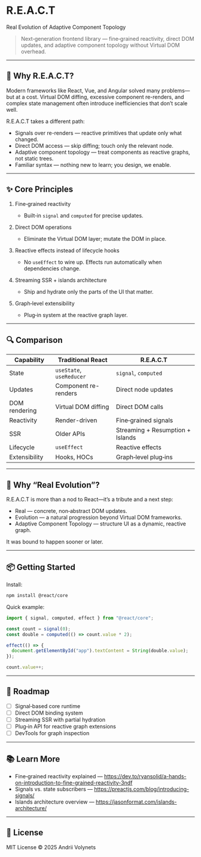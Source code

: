 # R.E.A.C.T

Real Evolution of Adaptive Component Topology

> Next‑generation frontend library — fine‑grained reactivity, direct DOM updates, and adaptive component topology without Virtual DOM overhead.

---

## 🚀 Why R.E.A.C.T?

Modern frameworks like React, Vue, and Angular solved many problems—but at a cost. Virtual DOM diffing, excessive component re-renders, and complex state management often introduce inefficiencies that don’t scale well.

R.E.A.C.T takes a different path:

* Signals over re-renders — reactive primitives that update only what changed.
* Direct DOM access — skip diffing; touch only the relevant node.
* Adaptive component topology — treat components as reactive graphs, not static trees.
* Familiar syntax — nothing new to learn; you design, we enable.

---

## ✨ Core Principles

1) Fine‑grained reactivity
   * Built‑in `signal` and `computed` for precise updates.

2) Direct DOM operations
   * Eliminate the Virtual DOM layer; mutate the DOM in place.

3) Reactive effects instead of lifecycle hooks
   * No `useEffect` to wire up. Effects run automatically when dependencies change.

4) Streaming SSR + islands architecture
   * Ship and hydrate only the parts of the UI that matter.

5) Graph‑level extensibility
   * Plug‑in system at the reactive graph layer.

---

## 🔍 Comparison

| Capability | Traditional React | R.E.A.C.T |
| --- | --- | --- |
| State | `useState`, `useReducer` | `signal`, `computed` |
| Updates | Component re-renders | Direct node updates |
| DOM rendering | Virtual DOM diffing | Direct DOM calls |
| Reactivity | Render-driven | Fine‑grained signals |
| SSR | Older APIs | Streaming + Resumption + Islands |
| Lifecycle | `useEffect` | Reactive effects |
| Extensibility | Hooks, HOCs | Graph‑level plug‑ins |

---

## 🧠 Why “Real Evolution”?

R.E.A.C.T is more than a nod to React—it’s a tribute and a next step:

* Real — concrete, non‑abstract DOM updates.
* Evolution — a natural progression beyond Virtual DOM frameworks.
* Adaptive Component Topology — structure UI as a dynamic, reactive graph.

It was bound to happen sooner or later.

---

## 📦 Getting Started

Install:

```bash
npm install @react/core
```

Quick example:

```ts
import { signal, computed, effect } from "@react/core";

const count = signal(0);
const double = computed(() => count.value * 2);

effect(() => {
  document.getElementById("app").textContent = String(double.value);
});

count.value++;
```

---

## 🔮 Roadmap

* [ ] Signal‑based core runtime
* [ ] Direct DOM binding system
* [ ] Streaming SSR with partial hydration
* [ ] Plug‑in API for reactive graph extensions
* [ ] DevTools for graph inspection

---

## 📚 Learn More

* Fine‑grained reactivity explained — https://dev.to/ryansolid/a-hands-on-introduction-to-fine-grained-reactivity-3ndf
* Signals vs. state subscribers — https://preactjs.com/blog/introducing-signals/
* Islands architecture overview — https://jasonformat.com/islands-architecture/

---

## 🏁 License

MIT License © 2025 Andrii Volynets